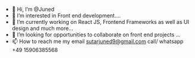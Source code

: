 - 👋 Hi, I’m @Juned
- 👀 I’m interested in  Front end development....
- 🌱 I’m currently working on React JS, Frontend Frameworks as well as UI design and much more...
- 💞️ I’m looking for opportunities to collaborate on front end projects ...
- 📫 How to reach me  my email sutarjuned9@gmail.com call/ whatsapp +49 15906385568

<!---
Juned9151/Juned9151 is a ✨ special ✨ repository because its `README.md` (this file) appears on your GitHub profile.
You can click the Preview link to take a look at your changes.
--->



